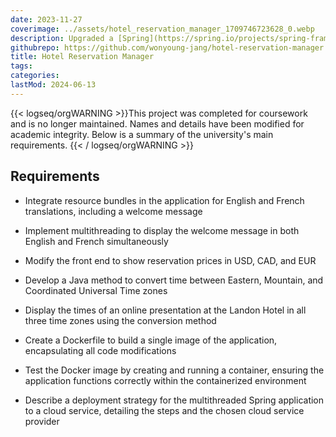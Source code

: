 ```yaml
---
date: 2023-11-27
coverimage: ../assets/hotel_reservation_manager_1709746723628_0.webp
description: Upgraded a [Spring](https://spring.io/projects/spring-framework) hotel booking app with multilingual, timezone, and currency features. Deployed via [Docker](https://www.docker.com/)
githubrepo: https://github.com/wonyoung-jang/hotel-reservation-manager
title: Hotel Reservation Manager
tags:
categories:
lastMod: 2024-06-13
---
```

{{< logseq/orgWARNING >}}This project was completed for coursework and is no longer maintained. Names and details have been modified for academic integrity. Below is a summary of the university's main requirements.
{{< / logseq/orgWARNING >}}

## Requirements

  + Integrate resource bundles in the application for English and French translations, including a welcome message

  + Implement multithreading to display the welcome message in both English and French simultaneously

  + Modify the front end to show reservation prices in USD, CAD, and EUR

  + Develop a Java method to convert time between Eastern, Mountain, and Coordinated Universal Time zones

  + Display the times of an online presentation at the Landon Hotel in all three time zones using the conversion method

  + Create a Dockerfile to build a single image of the application, encapsulating all code modifications

  + Test the Docker image by creating and running a container, ensuring the application functions correctly within the containerized environment

  + Describe a deployment strategy for the multithreaded Spring application to a cloud service, detailing the steps and the chosen cloud service provider

